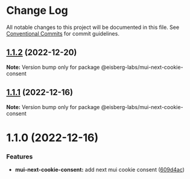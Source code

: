 # Change Log

All notable changes to this project will be documented in this file.
See [Conventional Commits](https://conventionalcommits.org) for commit guidelines.

## [1.1.2](https://github.com/eisberg-labs/react-components/compare/@eisberg-labs/mui-next-cookie-consent@1.1.1...@eisberg-labs/mui-next-cookie-consent@1.1.2) (2022-12-20)

**Note:** Version bump only for package @eisberg-labs/mui-next-cookie-consent

## [1.1.1](https://github.com/eisberg-labs/react-components/compare/@eisberg-labs/mui-next-cookie-consent@1.1.0...@eisberg-labs/mui-next-cookie-consent@1.1.1) (2022-12-16)

**Note:** Version bump only for package @eisberg-labs/mui-next-cookie-consent

# 1.1.0 (2022-12-16)

### Features

- **mui-next-cookie-consent:** add next mui cookie consent ([609d4ac](https://github.com/eisberg-labs/react-components/commit/609d4acc7bce3434cb1752a15720a87a59755bc2))
